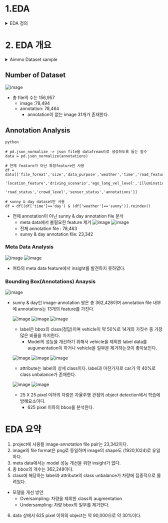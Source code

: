# 1.EDA 

<details>
<summary>EDA 정의</summary>
<div markdown="1">       

## 1) 정의
  - 수집한 데이터가 들어왔을 때, 이를 다양한 각도에서 관찰하고 이해하는 과정입니다. 한마디로 데이터를 분석하기 전에 그래프나 통계적인 방법으로 자료를 직관적으로 바라보는 과정입니다.

## 2) 필요 이유
  1.  데이터의 분포 및 값을 검토함으로써 데이터가 표현하는 현상을 더 잘 이해하고, 데이터에 대한 **잠재적인 문제를 발견**할 수 있습니다. 이를 통해, 본격적인 분석에 들어가기에 앞서 데이터의 수집을 결정할 수 있습니다.
  2. 다양한 각도에서 살펴보는 과정을 통해 문제 정의 단계에서 미쳐 발생하지 못했을 다양한 패턴을 발견하고, 이를 바탕으로 기존의 가설을 수정하거나 **새로운 가설**을 세울 수 있습니다.

## 3) 과정
  - 기본적인 출발점은 문제 정의 단계에서 세웠던 연구 질문과 가설을 바탕으로 분석 계획을 세우는 것입니다. 분석 계획에는 어떤 속성 및 속성 간의 관계를 집중적으로 관찰해야 할지, 이를 위한 최적의 방법은 무엇인지가 포함되어야 합니다.
      1. 데이터를 전체적으로 살펴보기 : 데이터에 문제가 없는지 확인. head나 tail부분을 확인, 추가적으로 다양한 탐색(이상치, 결측치 등을 확인하는 과정)
      2. 데이터의 개별 속성값을 관찰 : 각 속성 값이 예측한 범위와 분포를 갖는지 확인. 만약 그렇지 않다면, 이유가 무엇인지를 확인.
      3. 속성 간의 관계에 초점을 맞추어, 개별 속성 관찰에서 찾아내지 못했던 패턴을 발견 (상관관계, 시각화 등)
      
</div>
</details>

# 2. EDA 개요
<details>
<summary>Aimmo Dataset sample</summary>
<div markdown="1">  

## 1) image file

![image](https://user-images.githubusercontent.com/91417254/206896357-de32bb22-a40f-41f1-8a14-63c76d1534f4.png)

## 2) annotation file
```python
{
    "filename": "1660698683036_FR-View-CMR-Wide.png",
    "parent_path": "/batch_11/20220817/2022-08-17_10-11-24_ADCV1-ADS-LC1/FR-View-CMR-Wide",
    "unix_timestamp": 1660698683036,
    "file_format": "png",
    "capacity": 2.3,
    "vehicle_id": "AIMMO-ADCV1",
    "region_name": "인천 남동구",
    "location": "수산동 450-1",
    "length": 9,
    "framerate": 30,
    "size": "1920*1024",
    "data_purpose": "train",
    "weather": "sunny",
    "time": "day",
    "road_feature": "r_expressway",
    "road_type": "normal",
    "location_feature": "other",
    "driving_scenario": "lane_following",
    "ego_long_vel_level": "middle",
    "season": "summer",
    "illumination_status": "normal",
    "road_status": "dry",
    "crowd_level": "high",
    "scene_att": "frame",
    "sensor_name": "FR_View_CMR_Wide",
    "sensor_status": "normal",
    "sensor_hfov": 122,
    "sensor_vfov": 74,
    "gps_mode": "other",
    "gps_latitude": 37.433127531808736,
    "gps_longitude": 126.7339902817851,
    "long_velocity": 63.8,
    "lat_velocity": -0.04,
    "long_accel": -0.53,
    "lat_accel": 0.11,
    "yaw": 177.83,
    "roll": 0.28,
    "pitch": 2.96,
    "annotations": [
        {
            "id": "1-f21428d6-1cbe-4cc5-85e9-06d7013502fa",
            "type": "bbox",
            "label": "vehicle",
            "attribute": "truck_s",
            "points": [
                [
                    1578,
                    593
                ],
                [
                    1920,
                    593
                ],
                [
                    1920,
                    1024
                ],
                [
                    1578,
                    1024
                ]
            ],
            "trackId": -1,
            "occlusion": 0,
            "truncation": 3,
            "scenario": 0,
            "isfake": 0,
            "ismask": 0,
            "area": 147402
        },
        '''


```
</div>
</details>

## Number of Dataset
![image](https://user-images.githubusercontent.com/91417254/206896982-9133c3f6-2627-4c79-aaa3-4ba613bdb7d9.png)
- 총 file의 수는 156,957
  - image :78,494
  - annotation: 78,464
    - annotation이 없는 image 31개가 존재한다.
    
## Annotation Analysis
```
python

# pd.json_normalize -> json file을 datafream으로 생성하도록 돕는 함수
data = pd.json_normalize(annotations)

# 전체 feature가 아닌 특정feature만 사용
df = data[['file_format','size','data_purpose','weather','time','road_feature','road_type',
             'location_feature','driving_scenario','ego_long_vel_level','illumination_status',
              'road_status','crowd_level','sensor_status','annotations']]

# sunny & day dataset만 사용
df = df[(df['time']=='day') & (df['weather']=='sunny')].reindex()
```

- 전체 annotation이 아닌 sunny & day annotation file 분석
  - meta data에서 불필요한 feature 제거
![image](https://user-images.githubusercontent.com/91417254/206897172-12ee019e-2097-409c-bb30-e89a0a47a91d.png)
![image](https://user-images.githubusercontent.com/91417254/206897185-e951fbe8-4f68-4f05-959f-fb65b871ebc2.png)
  - 전체 annotation file : 78,463
  - sunny & day annotation file: 23,342

### Meta Data Analysis
![image](https://user-images.githubusercontent.com/91417254/206897573-085aebb1-5d53-4703-b8c4-9f3701f6cf62.png)
![image](https://user-images.githubusercontent.com/91417254/206909597-c84e7c73-cdca-4ff0-a7a7-80b27ce8e0c8.png)
- 여타의 meta data feature에서 insight를 발견하지 못하였다.

### Bounding Box(Annotations) Anaysis
![image](https://user-images.githubusercontent.com/91417254/206909785-3e588b41-6dcd-40f6-b725-bf9bc9852b3b.png)
- sunny & day인 image-annotation 쌍은 총 362,428이며 annotation file 내부에 annotations는 13개의 feature를 가진다.
  
  ![image](https://user-images.githubusercontent.com/91417254/206909886-1c580db2-1c3a-426e-920c-60110c02582c.png)
  ![image](https://user-images.githubusercontent.com/91417254/206909901-9c21061d-9841-4701-be5a-2f298016e760.png)
  ![image](https://user-images.githubusercontent.com/91417254/206909967-1fa9ce77-8be7-4b64-a8c9-10164d4e3a02.png)
  - label은 bbox의 class(정답)이며 vehicle이 약 50%로 14개의 가짓수 중 가장 많은 비율을 차지한다. 
    - Model의 성능을 개선하기 위해서 vehicle을 제외한 label data를 augumentation이 하거나 vehicle을 일부분 제거하는것이 좋아보인다.

  ![image](https://user-images.githubusercontent.com/91417254/206910144-34b714e1-5f06-4074-adb6-c75c776f62c5.png)
  ![image](https://user-images.githubusercontent.com/91417254/206910154-2e1bae68-62b4-4cb3-9b78-bda4670d6a68.png)
  ![image](https://user-images.githubusercontent.com/91417254/206910162-aaa125a0-8969-46ab-8f18-47fdb9a22a69.png)
  - attribute는 label의 상세 class이다. label과 마찬가지로 car가 약 40%로 class unbalance가 존재한다.
  
  ![image](https://user-images.githubusercontent.com/91417254/206910503-c4ca8e62-db88-483a-9144-564ff52c107f.png)
  ![image](https://user-images.githubusercontent.com/91417254/206910641-b08d7a63-bea5-4df5-93c9-384d68b8f7e1.png)

  - 25 X 25 pixel 이하의 차량은 자율주행 관점의 object detection에서 학습에 방해요소이디.
    - 625 pixel 이하의 bbox를 분석한다.


# EDA 요약
1. project에 사용될 image-annotation file pair는 23,342이다.
2. image의 file format은 png로 동일하며 image의 shape도 (1920,1024)로 유일하다.
3. meta data에서는 model 성능 개선을 위한 insight가 없다.
4. 총 bbox의 개수는 362,248이다.
5. class에 해당하는 label과 attribute의 class unbalance가 차량에 집중적으로 몰려있다.
  - 모델을 개선 방안
    - Oversampling: 차량을 제외한 class의 augmentation
    - Undersampling: 차량 bbox의 일부를 제거한다.
6. data 상에서 625 pixel 이하의 object는 약 90,000으로 약 30%이다.
